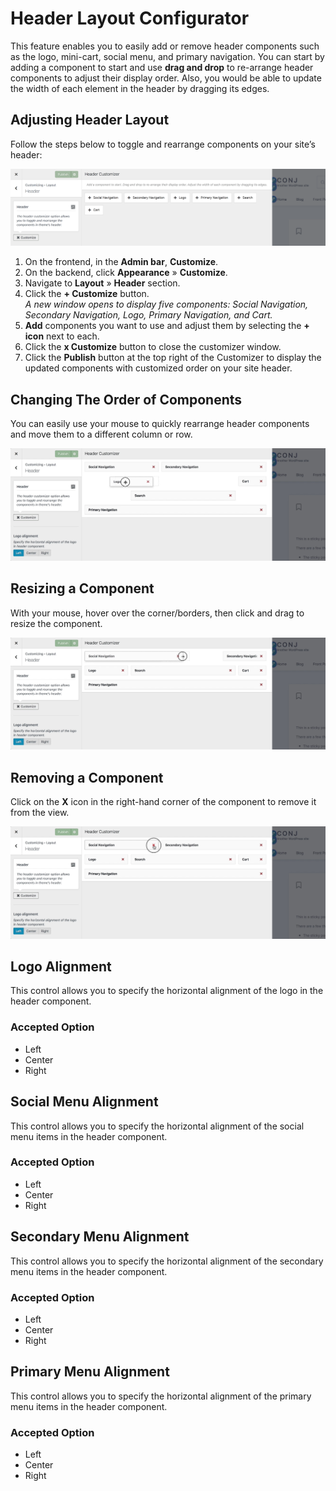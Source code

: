 # Header Layout Configurator

This feature enables you to easily add or remove header components such as the logo, mini-cart, social menu, and primary navigation. You can start by adding a component to start and use **drag and drop** to re-arrange header components to adjust their display order. Also, you would be able to update the width of each element in the header by dragging its edges.

## Adjusting Header Layout

Follow the steps below to toggle and rearrange components on your site’s header:

![Adjusting Header Layout](img/adjusting-header-layout.png)

1. On the frontend, in the **Admin bar**, **Customize**.
2. On the backend, click **Appearance** » **Customize**.
3. Navigate to **Layout** » **Header** section.
4. Click the **+ Customize** button.<br/>*A new window opens to display five components: Social Navigation, Secondary Navigation, Logo, Primary Navigation, and Cart.*
5. **Add** components you want to use and adjust them by selecting the **+ icon** next to each.
6. Click the **x Customize** button to close the customizer window.
7. Click the **Publish** button at the top right of the Customizer to display the updated components with customized order on your site header.

## Changing The Order of Components

You can easily use your mouse to quickly rearrange header components and move them to a different column or row.

![Changing The Order of Header Components](img/changing-the-order-of-header-components.jpg)

## Resizing a Component

With your mouse, hover over the corner/borders, then click and drag to resize the component.

![Resizing a Header Components](img/resizing-header-components.jpg)

## Removing a Component

Click on the **X** icon in the right-hand corner of the component to remove it from the view.

![Removing a Header Components](img/removing-header-components.jpg)

## Logo Alignment

This control allows you to specify the horizontal alignment of the logo in the header component.

### Accepted Option

* Left
* Center
* Right

## Social Menu Alignment

This control allows you to specify the horizontal alignment of the social menu items in the header component.

### Accepted Option

* Left
* Center
* Right

## Secondary Menu Alignment

This control allows you to specify the horizontal alignment of the secondary menu items in the header component.

### Accepted Option

* Left
* Center
* Right

## Primary Menu Alignment

This control allows you to specify the horizontal alignment of the primary menu items in the header component.

### Accepted Option

* Left
* Center
* Right
